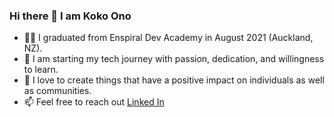 ### Hi there 👋 I am Koko Ono
- 👩‍🎓 I graduated from Enspiral Dev Academy in August 2021 (Auckland, NZ).
- 🌱 I am starting my tech journey with passion, dedication, and willingness to learn.
- 💖 I love to create things that have a positive impact on individuals as well as communities.
- 📫 Feel free to reach out [Linked In](https://www.linkedin.com/in/koko-ono-826182218/)
<!--
**kokoaono/kokoaono** is a ✨ _special_ ✨ repository because its `README.md` (this file) appears on your GitHub profile.

Here are some ideas to get you started:

- 🔭 I’m currently working on
- 🌱 I’m currently learning ...
- 👯 I’m looking to collaborate on ...
- 🤔 I’m looking for help with ...
- 💬 Ask me about ...
- 📫 Feel free to reach out [Linked In](https://www.linkedin.com/in/koko-ono-826182218/)
- 😄 Pronouns: ...
- ⚡ Fun fact:
-->
